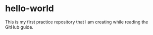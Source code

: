 # hello-world
This is my first practice repository that I am creating while reading the GitHub guide.
